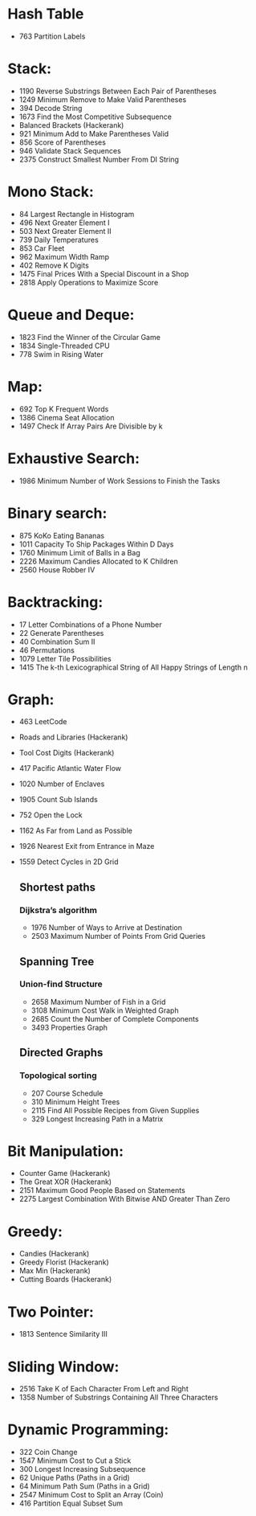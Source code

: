 # Hash Table
- 763 Partition Labels
  
# Stack:
- 1190 Reverse Substrings Between Each Pair of Parentheses
- 1249 Minimum Remove to Make Valid Parentheses
- 394 Decode String
- 1673 Find the Most Competitive Subsequence
- Balanced Brackets (Hackerank)
- 921 Minimum Add to Make Parentheses Valid
- 856 Score of Parentheses
- 946 Validate Stack Sequences
- 2375 Construct Smallest Number From DI String

# Mono Stack:
- 84 Largest Rectangle in Histogram
- 496 Next Greater Element I
- 503 Next Greater Element II
- 739 Daily Temperatures
- 853 Car Fleet
- 962 Maximum Width Ramp
- 402 Remove K Digits
- 1475 Final Prices With a Special Discount in a Shop
- 2818 Apply Operations to Maximize Score
  
# Queue and Deque:
- 1823 Find the Winner of the Circular Game
- 1834 Single-Threaded CPU
- 778 Swim in Rising Water

# Map:
- 692 Top K Frequent Words
- 1386 Cinema Seat Allocation
- 1497 Check If Array Pairs Are Divisible by k

# Exhaustive Search:
- 1986 Minimum Number of Work Sessions to Finish the Tasks
  
# Binary search:
- 875 KoKo Eating Bananas
- 1011 Capacity To Ship Packages Within D Days
- 1760 Minimum Limit of Balls in a Bag
- 2226 Maximum Candies Allocated to K Children
- 2560 House Robber IV

# Backtracking:
- 17 Letter Combinations of a Phone Number
- 22 Generate Parentheses
- 40 Combination Sum II
- 46 Permutations
- 1079 Letter Tile Possibilities
- 1415 The k-th Lexicographical String of All Happy Strings of Length n

# Graph:
- 463 LeetCode
- Roads and Libraries (Hackerank)
- Tool Cost Digits (Hackerank)
- 417 Pacific Atlantic Water Flow
- 1020 Number of Enclaves
- 1905 Count Sub Islands
- 752 Open the Lock
- 1162 As Far from Land as Possible
- 1926 Nearest Exit from Entrance in Maze
- 1559 Detect Cycles in 2D Grid

  ## Shortest paths
    ### Dijkstra’s algorithm
    - 1976 Number of Ways to Arrive at Destination
    - 2503 Maximum Number of Points From Grid Queries
  ## Spanning Tree
    ### Union-find Structure
    - 2658 Maximum Number of Fish in a Grid
    - 3108 Minimum Cost Walk in Weighted Graph
    - 2685 Count the Number of Complete Components
    - 3493 Properties Graph

  ## Directed Graphs
    ### Topological sorting
    - 207 Course Schedule
    - 310 Minimum Height Trees
    - 2115 Find All Possible Recipes from Given Supplies
    - 329 Longest Increasing Path in a Matrix
  
# Bit Manipulation:
- Counter Game (Hackerank)
- The Great XOR (Hackerank)
- 2151 Maximum Good People Based on Statements
- 2275 Largest Combination With Bitwise AND Greater Than Zero

# Greedy:
- Candies (Hackerank)
- Greedy Florist (Hackerank)
- Max Min (Hackerank)
- Cutting Boards (Hackerank)

# Two Pointer:
- 1813 Sentence Similarity III
  
# Sliding Window:
- 2516 Take K of Each Character From Left and Right
- 1358 Number of Substrings Containing All Three Characters


# Dynamic Programming:
- 322 Coin Change
- 1547 Minimum Cost to Cut a Stick
- 300 Longest Increasing Subsequence
- 62 Unique Paths (Paths in a Grid)
- 64 Minimum Path Sum (Paths in a Grid)
- 2547 Minimum Cost to Split an Array (Coin)
- 416 Partition Equal Subset Sum

